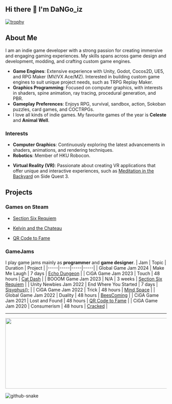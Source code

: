 ## Hi there 👋 I'm DaNGo_iz

[![trophy](https://github-profile-trophy.vercel.app/?username=DaNGoiz&title=Commits,Repositories,MultipleLang&theme=onedark)](https://github.com/ryo-ma/github-profile-trophy)


## About Me

I am an indie game developer with a strong passion for creating immersive and engaging gaming experiences. My skills spans across game design and development, modding, and crafting custom game engines. 

- **Game Engines**: Extensive experience with Unity, Godot, Cocos2D, UE5, and RPG Maker (MV/VX Ace/MZ). Interested in building custom game engines to suit unique project needs, such as TRPG Replay Maker.
- **Graphics Programming**: Focused on computer graphics, with interests in shaders, spine animation, ray tracing, procedural generation, and PBR.
- **Gameplay Preferences**: Enjoys RPG, survival, sandbox, action, Sokoban puzzles, card games, and COCTRPGs.
- I love all kinds of indie games. My favourite games of the year is **Celeste** and **Animal Well**.

### Interests

- **Computer Graphics**: Continuously exploring the latest advancements in shaders, animations, and rendering techniques.
- **Robotics**: Member of HKU Robocon.
<!-- - **Cross Platform Chat-Bots**: Coming soon-->
- **Virtual Reality (VR)**: Passionate about creating VR applications that offer unique and interactive experiences, such as [Meditation in the Backyard](https://github.com/DaNGoiz/meditation-in-the-backyard) on Side Quest 3.

<!--
### Personal Websites
- [Arts and Games Products](https://www.dangoiz.com)

- [Technology blog](https://dangoizdev.notion.site/9f97b2b226ad4d0280601c180e130837?v=129bb57af88842b4af7f68c719ff57cc)
-->

## Projects
### Games on Steam
- [Section Six Requiem](https://store.steampowered.com/app/2551590/Section_Six_Requiem/)

- [Kelvin and the Chateau](https://store.steampowered.com/app/1561910/__Kelvin_And_The_Chateau/)

- [QR Code to Fame](https://store.steampowered.com/app/1551030/_/)

### GameJams
I play game jams mainly as **programmer** and **game designer**.
| Jam | Topic | Duration | Project |
|-----|-----|-----|-----|
| Global Game Jam 2024 | Make Me Laugh | 7 days | [Echo Dungeon](https://github.com/DaNGoiz/echo-dungeon) |
| CiGA Game Jam 2023 | Touch | 48 hours | [Cat Dash](https://github.com/DaNGoiz/cat-dash) |
| BOOOM Game Jam 2023 | N/A | 3 weeks | [Section Six Requiem](https://store.steampowered.com/app/2551590/Section_Six_Requiem/) |
| Unity Newbies Jam 2022 | End Where You Started | 7 days | [Sisyphus();](https://github.com/DaNGoiz/sisyphus) |
| CiGA Game Jam 2022 | Trick | 48 hours | [Mind Space](https://github.com/DaNGoiz/mind-space) |
| Global Game Jam 2022 | Duality | 48 hours | [BeesComing](https://github.com/DaNGoiz/bees-coming) |
| CiGA Game Jam 2021 | Lost and Found | 48 hours | [QR Code to Fame](https://store.steampowered.com/app/1551030/_/) |
| CiGA Game Jam 2020 | Consumerism | 48 hours | [Cracked](https://www.youxibd.com/gamejam/cgjcyber2020/detail/452) |



---
<p align="center">
  <img width="800" height="220" src="https://streak-stats.demolab.com?user=DaNGoiz&theme=highcontrast&hide_border=true&border_radius=5&card_width=800">
</p>


<!-- <picture>
  <source media="(prefers-color-scheme: dark)" srcset="github-snake-dark.svg" />
  <source media="(prefers-color-scheme: light)" srcset="github-snake.svg" />
  <img alt="github-snake" src="github-snake.svg" />
</picture> -->

<picture align="center">
  <source media="(prefers-color-scheme: dark)" srcset="https://raw.githubusercontent.com/DaNGoiz/DaNGoiz/output/github-contribution-grid-snake-dark.svg" />
  <source media="(prefers-color-scheme: light)" srcset="https://github.com/DaNGoiz/DaNGoiz/blob/output/github-contribution-grid-snake.svg" />
  <img alt="github-snake" src="https://raw.githubusercontent.com/DaNGoiz/DaNGoiz/output/github-snake.svg" />
</picture>



